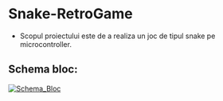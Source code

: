 # Snake-RetroGame

- Scopul proiectului este de a realiza un joc de tipul snake pe microcontroller.

## Schema bloc:

[![Schema_Bloc](https://github.com/etc-uc/Snake-RetroGame/blob/master/01_Doc/Schema_bloc.jpg "Schema bloc a proiectului")](https://github.com/etc-uc/Snake-RetroGame/blob/master/01_Doc/Schema_bloc.jpg "Schema bloc a proiectului")

